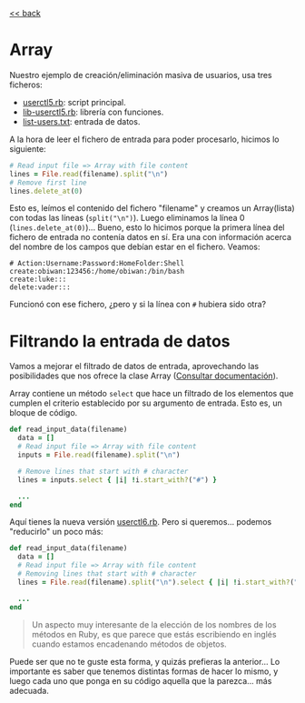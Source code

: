 [<< back](README.md)

# Array

Nuestro ejemplo de creación/eliminación masiva de usuarios, usa tres ficheros:
* [userctl5.rb](example/userctl5.rb): script principal.
* [lib-userctl5.rb](example/lib-userctl5.rb): librería con funciones.
* [list-users.txt](example/list-users.txt): entrada de datos.

A la hora de leer el fichero de entrada para poder procesarlo, hicimos lo siguiente:

```ruby
# Read input file => Array with file content
lines = File.read(filename).split("\n")
# Remove first line
lines.delete_at(0)
```

Esto es, leímos el contenido del fichero "filename" y creamos un Array(lista) con todas las líneas (`split("\n")`). Luego eliminamos la línea 0 (`lines.delete_at(0)`)... Bueno, esto lo hicimos porque la primera línea del fichero de entrada no contenía datos en sí. Era una con información acerca del nombre de los campos que debían estar en el fichero. Veamos:

```
# Action:Username:Password:HomeFolder:Shell
create:obiwan:123456:/home/obiwan:/bin/bash
create:luke:::
delete:vader:::
```

Funcionó con ese fichero, ¿pero y si la línea con `#` hubiera sido otra?

# Filtrando la entrada de datos

Vamos a mejorar el filtrado de datos de entrada, aprovechando las posibilidades que nos ofrece la clase Array ([Consultar documentación](https://ruby-doc.org/core-2.7.0/Array.html)).

Array contiene un método `select` que hace un filtrado de los elementos que cumplen el criterio establecido por su argumento de entrada. Esto es, un bloque de código.

```ruby
def read_input_data(filename)
  data = []
  # Read input file => Array with file content
  inputs = File.read(filename).split("\n")

  # Remove lines that start with # character
  lines = inputs.select { |i| !i.start_with?("#") }

  ...
end
```

Aquí tienes la nueva versión [userctl6.rb](example/userctl6.rb). Pero si queremos... podemos "reducirlo" un poco más:

```ruby
def read_input_data(filename)
  data = []
  # Read input file => Array with file content
  # Removing lines that start with # character
  lines = File.read(filename).split("\n").select { |i| !i.start_with?("#") }

  ...
end
```

> Un aspecto muy interesante de la elección de los nombres de los métodos en Ruby, es que parece que estás escribiendo en inglés cuando estamos encadenando métodos de objetos.

Puede ser que no te guste esta forma, y quizás prefieras la anterior... Lo importante es saber que tenemos distintas formas de hacer lo mismo, y luego cada uno que ponga en su código aquella que la parezca... más adecuada.
